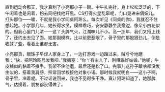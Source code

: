 直到运动会那天，我才真刮了小亮那小子一眼。中午扎完针，身上松松泛泛的，下午闲着也是闲着，拐去网吧找他开黑。CS打得火星乱窜呢，门口晃进来俩妞儿。打头那位——嚯，不就是我小学同桌阿玲么。每次听见《同桌的你》，我就忍不住想起她。小学那几年，她长得水灵，模样乖巧，安安静静坐我旁边，像朵小白花似的。但我心里门儿清——这丫头脾气火，江湖味儿不小。高一那年，我们又搭上线了，还约出去见了面。她那副模样，比以前更惹眼了，骨子里的那股狠劲儿，倒是收敛了些，看着比谁都无害。

小亮那货，眼珠子早焊人家身上了，一边打游戏一边蹭过来，贼兮兮地磨我：“快，把阿玲网号发我呗。”我搪塞：“你丫有主儿了，别糟蹋好姑娘。”他呢，牛皮糖似的黏着不撒手。我架不住他磨，最后还是松了口。完事儿这孙子跟啥都没发生似的，搭着我肩膀，照常回学校接他对象小诺。那时候我就明白——这小子啊，骨子里，冷着呢。不过话说回来，我也不见得多干净。真让阿玲知道了，她那脾气，估摸着，朋友都没得做了。

